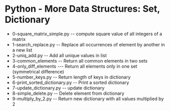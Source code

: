 # Python - More Data Structures: Set, Dictionary
- 0-square_matrix_simple.py -- compute square value of all integers of a matrix
- 1-search_replace.py -- Replace all occurrences of element by another in a new list
- 2-uniq_add.py -- Add all unique values in list
- 3-common_elements -- Return all common elements in two sets
- 4-only_diff_elements --- Return all elements only in one set (symmetrical difference)
- 5-number_keys.py -- Return length of keys in dictionary
- 6-print_sorted_dictionary.py -- Print a sorted dictionary
- 7-update_dictionary.py -- update dictionary 
- 8-simple_delete.py -- Delete element from dictionary
- 9-multiply_by_2.py -- Return new dictionary with all values multiplied by 2
